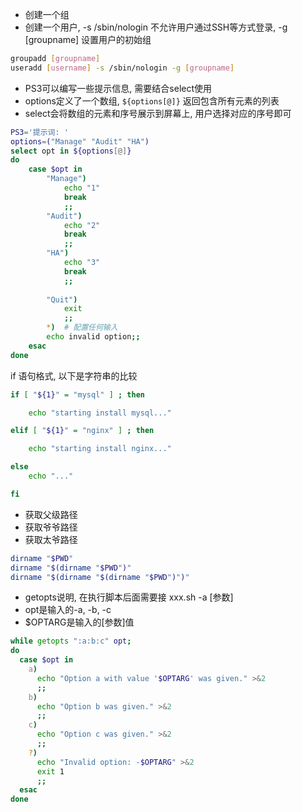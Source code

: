 

- 创建一个组
- 创建一个用户, -s /sbin/nologin 不允许用户通过SSH等方式登录, -g [groupname]  设置用户的初始组

```sh
groupadd [groupname]
useradd [username] -s /sbin/nologin -g [groupname]
```

- PS3可以编写一些提示信息, 需要结合select使用
- options定义了一个数组, `${options[@]}` 返回包含所有元素的列表
- select会将数组的元素和序号展示到屏幕上, 用户选择对应的序号即可

```sh
PS3='提示词: '
options=("Manage" "Audit" "HA")
select opt in ${options[@]}
do
    case $opt in
        "Manage")
            echo "1"
            break
            ;;
        "Audit")
            echo "2"
            break
            ;;
        "HA")
            echo "3"
            break
            ;;
  
        "Quit")
            exit
            ;;
        *)  # 配置任何输入
        echo invalid option;;
    esac
done
```


if 语句格式, 以下是字符串的比较

```sh
if [ "${1}" = "mysql" ] ; then

    echo "starting install mysql..."

elif [ "${1}" = "nginx" ] ; then

    echo "starting install nginx..."

else
    echo "..."

fi
```

- 获取父级路径
- 获取爷爷路径
- 获取太爷路径

```sh
dirname "$PWD"
dirname "$(dirname "$PWD")"
dirname "$(dirname "$(dirname "$PWD")")"
```


- getopts说明, 在执行脚本后面需要接 xxx.sh  -a  [参数]
- opt是输入的-a, -b, -c
- $OPTARG是输入的[参数]值

```sh
while getopts ":a:b:c" opt;
do
  case $opt in
    a)
      echo "Option a with value '$OPTARG' was given." >&2
      ;;
    b)
      echo "Option b was given." >&2
      ;;
    c)
      echo "Option c was given." >&2
      ;;
    ?)
      echo "Invalid option: -$OPTARG" >&2
      exit 1
      ;;
  esac
done
```


